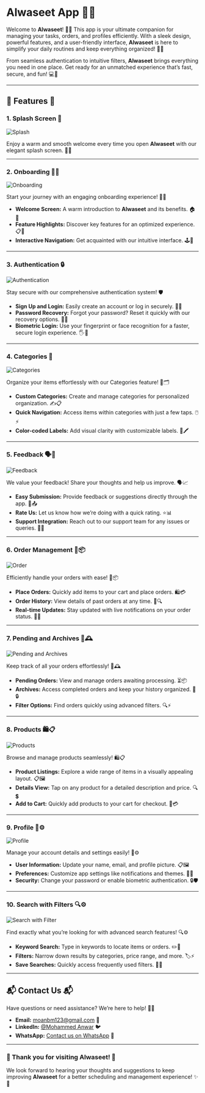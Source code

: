 # **Alwaseet App** 🌟📱

Welcome to **Alwaseet**! 🚀✨ This app is your ultimate companion for managing your tasks, orders, and profiles efficiently. With a sleek design, powerful features, and a user-friendly interface, **Alwaseet** is here to simplify your daily routines and keep everything organized! 🎯📅

From seamless authentication to intuitive filters, **Alwaseet** brings everything you need in one place. Get ready for an unmatched experience that’s fast, secure, and fun! 💻📱

---

## **🌟 Features 🌟**

### 1. **Splash Screen** 🌟  
![Splash](assets/screenshots/Splash.png)  

Enjoy a warm and smooth welcome every time you open **Alwaseet** with our elegant splash screen. 🚀✨  

---

### 2. **Onboarding 🎉📲**  
![Onboarding](assets/screenshots/Onboarding.png)  

Start your journey with an engaging onboarding experience! 🎈📝  

- **Welcome Screen:** A warm introduction to **Alwaseet** and its benefits. 🏠🎉  
- **Feature Highlights:** Discover key features for an optimized experience. 📋🌟  
- **Interactive Navigation:** Get acquainted with our intuitive interface. 🕹️📱  

---

### 3. **Authentication 🔒**  
![Authentication](assets/screenshots/Authentication.png)  

Stay secure with our comprehensive authentication system! 🛡️  

- **Sign Up and Login:** Easily create an account or log in securely. 🔑👤  
- **Password Recovery:** Forgot your password? Reset it quickly with our recovery options. 🔄🔐  
- **Biometric Login:** Use your fingerprint or face recognition for a faster, secure login experience. 🖐️📱  

---

### 4. **Categories 📂**  
![Categories](assets/screenshots/Categories.png)  

Organize your items effortlessly with our Categories feature! 📂🗂️  

- **Custom Categories:** Create and manage categories for personalized organization. ✍️📋  
- **Quick Navigation:** Access items within categories with just a few taps. 🖱️⚡  
- **Color-coded Labels:** Add visual clarity with customizable labels. 🎨🖍️  

---

### 5. **Feedback 🗣️💬**  
![Feedback](assets/screenshots/Feedback.png)  

We value your feedback! Share your thoughts and help us improve. 🗣️📈  

- **Easy Submission:** Provide feedback or suggestions directly through the app. 📝📤  
- **Rate Us:** Let us know how we’re doing with a quick rating. ⭐📊  
- **Support Integration:** Reach out to our support team for any issues or queries. 🤝💡  

---

### 6. **Order Management 🛒📦**  
![Order](assets/screenshots/Order.png)  

Efficiently handle your orders with ease! 🛒📦  

- **Place Orders:** Quickly add items to your cart and place orders. 🛍️💳  
- **Order History:** View details of past orders at any time. 📜🔍  
- **Real-time Updates:** Stay updated with live notifications on your order status. 🔔📡  

---

### 7. **Pending and Archives 📂🕰️**  
![Pending and Archives](assets/screenshots/Pending.png)  

Keep track of all your orders effortlessly! 📂🕰️  

- **Pending Orders:** View and manage orders awaiting processing. ⏳📦  
- **Archives:** Access completed orders and keep your history organized. 📜🔒  
- **Filter Options:** Find orders quickly using advanced filters. 🔍⚡  

---

### 8. **Products 🛍️📋**  
![Products](assets/screenshots/Products.png)  

Browse and manage products seamlessly! 🛍️📋  

- **Product Listings:** Explore a wide range of items in a visually appealing layout. 📋🖼️  
- **Details View:** Tap on any product for a detailed description and price. 🔍💲  
- **Add to Cart:** Quickly add products to your cart for checkout. 🛒💳  

---

### 9. **Profile 👤⚙️**  
![Profile](assets/screenshots/Profile.png)  

Manage your account details and settings easily! 👤⚙️  

- **User Information:** Update your name, email, and profile picture. 📋🖼️  
- **Preferences:** Customize app settings like notifications and themes. 🔔🎨  
- **Security:** Change your password or enable biometric authentication. 🔒🛡️  

---

### 10. **Search with Filters 🔍⚙️**  
![Search with Filter](assets/screenshots/SearchFilter.png)  

Find exactly what you’re looking for with advanced search features! 🔍⚙️  

- **Keyword Search:** Type in keywords to locate items or orders. ✏️🔎  
- **Filters:** Narrow down results by categories, price range, and more. 🏷️⚡  
- **Save Searches:** Quickly access frequently used filters. 💾🔁  

---

## **📬 Contact Us 📬**  

Have questions or need assistance? We’re here to help! 🤗💬  

- **Email:** moanbm123@gmail.com 📧  
- **LinkedIn:** [@Mohammed Anwar](https://www.linkedin.com/in/mohammad-anwar-bin-muslim-50102725b/) 🐦  
- **WhatsApp:** [Contact us on WhatsApp](https://wa.me/+917411440342) 📱  

---

### **🌟 Thank you for visiting Alwaseet! 🌟**  

We look forward to hearing your thoughts and suggestions to keep improving **Alwaseet** for a better scheduling and management experience! ✨💬
